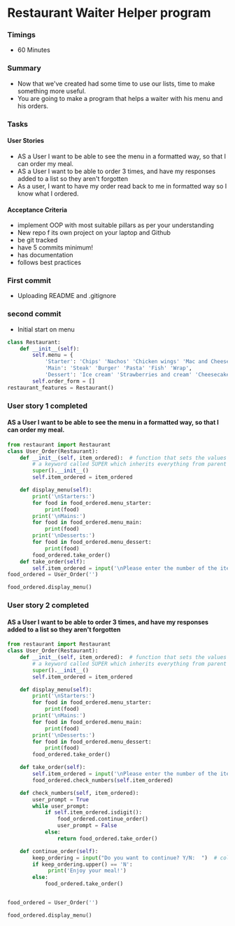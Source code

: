 # Restaurant Waiter Helper program
### Timings
- 60 Minutes

### Summary
- Now that we've created had some time to use our lists, time to make something more useful.
- You are going to make a program that helps a waiter with his menu and his orders.
### Tasks
#### User Stories
- AS a User I want to be able to see the menu in a formatted way, so that I can order my meal. 
- AS a User I want to be able to order 3 times, and have my responses added to a list so they aren't forgotten
- As a user, I want to have my order read back to me in formatted way so I know what I ordered.
#### Acceptance Criteria
- implement OOP with most suitable pillars as per your understanding
- New repo f its own project on your laptop and Github
- be git tracked
- have 5 commits minimum!
- has documentation
- follows best practices

### First commit
- Uploading README and .gitignore
### second commit
- Initial start on menu
```python
class Restaurant:
    def __init__(self):
        self.menu = {
            'Starter': 'Chips' 'Nachos' 'Chicken wings' 'Mac and Cheese' 'Salad',
            'Main': 'Steak' 'Burger' 'Pasta' 'Fish' 'Wrap',
            'Dessert': 'Ice cream' 'Strawberries and cream' 'Cheesecake' 'Fruit bowl',}
        self.order_form = []
restaurant_features = Restaurant()
```
### User story 1 completed
#### AS a User I want to be able to see the menu in a formatted way, so that I can order my meal. 
```python
from restaurant import Restaurant
class User_Order(Restaurant):
    def __init__(self, item_ordered):  # function that sets the values
        # a keyword called SUPER which inherits everything from parent class (Animal) at the time of initialisation of this class
        super().__init__()
        self.item_ordered = item_ordered

    def display_menu(self):
        print('\nStarters:')
        for food in food_ordered.menu_starter:
            print(food)
        print('\nMains:')
        for food in food_ordered.menu_main:
            print(food)
        print('\nDesserts:')
        for food in food_ordered.menu_dessert:
            print(food)
        food_ordered.take_order()
    def take_order(self):
        self.item_ordered = input('\nPlease enter the number of the item you would like to order: ')
food_ordered = User_Order('')

food_ordered.display_menu()
```
### User story 2 completed
#### AS a User I want to be able to order 3 times, and have my responses added to a list so they aren't forgotten
```python
from restaurant import Restaurant
class User_Order(Restaurant):
    def __init__(self, item_ordered):  # function that sets the values
        # a keyword called SUPER which inherits everything from parent class (Animal) at the time of initialisation of this class
        super().__init__()
        self.item_ordered = item_ordered

    def display_menu(self):
        print('\nStarters:')
        for food in food_ordered.menu_starter:
            print(food)
        print('\nMains:')
        for food in food_ordered.menu_main:
            print(food)
        print('\nDesserts:')
        for food in food_ordered.menu_dessert:
            print(food)
        food_ordered.take_order()

    def take_order(self):
        self.item_ordered = input('\nPlease enter the number of the item you would like to order: ')
        food_ordered.check_numbers(self.item_ordered)

    def check_numbers(self, item_ordered):
        user_prompt = True
        while user_prompt:
            if self.item_ordered.isdigit():
                food_ordered.continue_order()
                user_prompt = False
            else:
                return food_ordered.take_order()

    def continue_order(self):
        keep_ordering = input("Do you want to continue? Y/N:  ")  # collects value from user
        if keep_ordering.upper() == 'N':
             print('Enjoy your meal!')
        else:
            food_ordered.take_order()


food_ordered = User_Order('')

food_ordered.display_menu()

```

